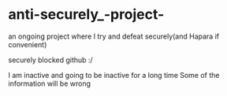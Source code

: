 # anti-securely_-project-

an ongoing project where I try and defeat securely(and Hapara if convenient)



securely blocked github :/

I am inactive and going to be inactive for a long time
Some of the information will be wrong
